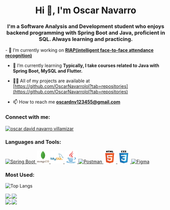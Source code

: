 <h1 align="center">Hi 👋, I'm Oscar Navarro</h1>
<h3 align="center">I'm a Software Analysis and Development student who enjoys backend programming with Spring Boot and Java, proficient in SQL. Always learning and practicing.</h3>
<p>
- 🔭 I’m currently working on <strong><a href="https://github.com/OscarNavarrolol/RIAP-old-code-with-apis.git" target="_blank">RIAP(intelligent face-to-face attendance recognition)</a></strong>

- 🌱 I’m currently learning **Typically, I take courses related to Java with Spring Boot, MySQL and Flutter.**

- 👨‍💻 All of my projects are available at [https://github.com/OscarNavarrolol?tab=repositories](https://github.com/OscarNavarrolol?tab=repositories)

- 📫 How to reach me **oscardnv123455@gmail.com**
</p>

<h3 align="left">Connect with me:</h3>
<p align="left">
<a href="https://linkedin.com/in/oscar david navarro villamizar" target="blank"><img align="center" src="https://raw.githubusercontent.com/rahuldkjain/github-profile-readme-generator/master/src/images/icons/Social/linked-in-alt.svg" alt="oscar david navarro villamizar" height="30" width="40" /></a>
</p>

<h3 align="left">Languages and Tools:</h3>
<p align="left">
    <a href="https://spring.io/projects/spring-boot" target="_blank" rel="noreferrer">
    <img src="https://www.vectorlogo.zone/logos/springio/springio-icon.svg" alt="Spring Boot" width="40" height="40"/>
</a>

<a href="https://www.mongodb.com/" target="_blank" rel="noreferrer">
    <img src="https://raw.githubusercontent.com/devicons/devicon/master/icons/mongodb/mongodb-original-wordmark.svg" alt="MongoDB" width="40" height="40"/>
</a>

<a href="https://www.mysql.com/" target="_blank" rel="noreferrer">
    <img src="https://raw.githubusercontent.com/devicons/devicon/master/icons/mysql/mysql-original-wordmark.svg" alt="MySQL" width="40" height="40"/>
</a>

<a href="https://www.java.com" target="_blank" rel="noreferrer">
    <img src="https://raw.githubusercontent.com/devicons/devicon/master/icons/java/java-original.svg" alt="Java" width="40" height="40"/>
</a>

<a href="https://www.postman.com/" target="_blank" rel="noreferrer">
    <img src="https://www.vectorlogo.zone/logos/getpostman/getpostman-icon.svg" alt="Postman" width="40" height="40"/>
</a>

<a href="https://developer.mozilla.org/es/docs/Web/HTML" target="_blank" rel="noreferrer">
    <img src="https://raw.githubusercontent.com/devicons/devicon/master/icons/html5/html5-original-wordmark.svg" alt="HTML" width="40" height="40"/>
</a>

<a href="https://developer.mozilla.org/es/docs/Web/CSS" target="_blank" rel="noreferrer">
    <img src="https://raw.githubusercontent.com/devicons/devicon/master/icons/css3/css3-original-wordmark.svg" alt="CSS" width="40" height="40"/>
</a>
<a href="https://www.figma.com/" target="_blank" rel="noreferrer">
    <img src="https://www.vectorlogo.zone/logos/figma/figma-icon.svg" alt="Figma" width="40" height="40"/>
</a>
</p>

<h3 align="left">Most Used:</h3>
<!-- ![Top Langs](https://github-readme-stats.vercel.app/api/top-langs/?username=OscarNavarrolol&layout=compact) -->


![Top Langs](https://github-readme-stats.vercel.app/api/top-langs/?username=OscarNavarrolol&hide_progress=true&theme=dark) <br>

<a href="https://github.com/OscarNavarrolol/RIAP-old-code-with-apis">
  <img align="center" src="https://github-readme-stats.vercel.app/api/pin/?username=OscarNavarrolol&repo=RIAP-old-code-with-apis&theme=dark" />
</a>
<a href="https://github.com/OscarNavarrolol/OscarNavarrolol.github.io">
  <img align="center" src="https://github-readme-stats.vercel.app/api/pin/?username=OscarNavarrolol&repo=OscarNavarrolol.github.io&theme=dark" />
</a>
<br>
<a href="https://github.com/OscarNavarrolol/PruebasUnitarias-Springboot">
  <img align="center" src="https://github-readme-stats.vercel.app/api/pin/?username=OscarNavarrolol&repo=PruebasUnitarias-Springboot&theme=dark" />
</a>
<a href="https://github.com/OscarNavarrolol/Public-camello">
  <img align="center" src="https://github-readme-stats.vercel.app/api/pin/?username=OscarNavarrolol&repo=Public-camello&theme=dark" />
</a>
